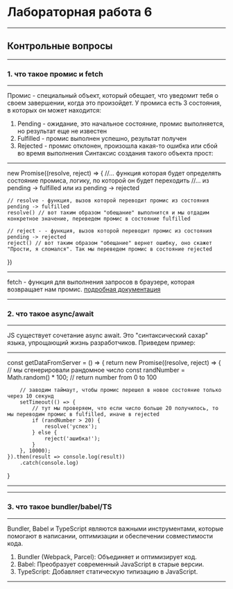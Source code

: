 # Лабораторная работа 6	
***
## Контрольные вопросы
***
### 1.	что такое промис и fetch
***
Промис - специальный объект, который обещает, что уведомит тебя о своем завершении, когда это произойдет. У промиса есть 3 состояния, в которых он может находится:
1.	Pending - ожидание, это начальное состояние, промис выполняется, но результат еще не известен
2.	Fulfilled - промис выполнен успешно, результат получен
3.	Rejected - промис отклонен, произошла какая-то ошибка или сбой во время выполнения
Синтаксис создания такого объекта прост:
***
new Promise((resolve, reject) => {
    //... функция которая будет определять состояние промиса, логику, по которой он будет переходить
    //... из pending -> fulfilled или из pending -> rejected
    
    // resolve - функция, вызов которой переводит промис из состояния  pending -> fulfilled
    resolve() // вот таким образом "обещание" выполнится и мы отдадим конкретное значение, переведем промис в состояние fulfilled
    
    // reject - - функция, вызов которой переводит промис из состояния  pending -> rejected
    reject() // вот таким образом "обещание" вернет ошибку, оно скажет "Прости, я сломался". Так мы переведем промис в состояние rejected
    
})
***
fetch - функция для выполнения запросов в браузере, которая возвращает нам промис. [подробная документация](https://learn.javascript.ru/fetch)
***
### 2.	что такое async/await
***
JS существует сочетание async await. Это "синтаксический сахар" языка, упрощающий жизнь разработчиков. Приведем пример:
***
const getDataFromServer = () => {
    return new Promise((resolve, reject) => {
        // мы сгенерировали рандомное число
        const randNumber = Math.random() * 100; // return number from 0 to 100

        // заводим таймаут, чтобы промис перешел в новое состояние только через 10 секунд
        setTimeout(() => {
            // тут мы проверяем, что если число больше 20 получилось, то мы переводим промис в fulfilled, иначе в rejected
            if (randNumber > 20) {
                resolve('успех');
            } else {
                reject('ашибка!');
            }
        }, 10000);
    }).then(result => console.log(result))
        .catch(console.log)
}
***
***
### 3.	что такое bundler/babel/TS
***
Bundler, Babel и TypeScript являются важными инструментами, которые помогают в написании, оптимизации и обеспечении совместимости кода.
1.	Bundler (Webpack, Parcel): Объединяет и оптимизирует код.
2.	Babel: Преобразует современный JavaScript в старые версии.
3.	TypeScript: Добавляет статическую типизацию в JavaScript.
***
